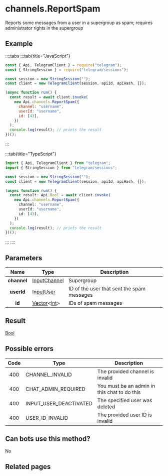 # channels.ReportSpam

Reports some messages from a user in a supergroup as spam; requires administrator rights in the supergroup

## Example

::::tabs
:::tab{title="JavaScript"}

```js
const { Api, TelegramClient } = require("telegram");
const { StringSession } = require("telegram/sessions");

const session = new StringSession("");
const client = new TelegramClient(session, apiId, apiHash, {});

(async function run() {
  const result = await client.invoke(
    new Api.channels.ReportSpam({
      channel: "username",
      userId: "username",
      id: [43],
    })
  );
  console.log(result); // prints the result
})();
```

:::

:::tab{title="TypeScript"}

```ts
import { Api, TelegramClient } from "telegram";
import { StringSession } from "telegram/sessions";

const session = new StringSession("");
const client = new TelegramClient(session, apiId, apiHash, {});

(async function run() {
  const result: Api.Bool = await client.invoke(
    new Api.channels.ReportSpam({
      channel: "username",
      userId: "username",
      id: [43],
    })
  );
  console.log(result); // prints the result
})();
```

:::
::::

## Parameters

|    Name     | Type                                                                                           | Description                                |
| :---------: | ---------------------------------------------------------------------------------------------- | ------------------------------------------ |
| **channel** | [InputChannel](https://core.telegram.org/type/InputChannel)                                    | Supergroup                                 |
| **userId**  | [InputUser](https://core.telegram.org/type/InputUser)                                          | ID of the user that sent the spam messages |
|   **id**    | [Vector](https://core.telegram.org/type/Vector%20t)<[int](https://core.telegram.org/type/int)> | IDs of spam messages                       |

## Result

[Bool](https://core.telegram.org/type/Bool)

## Possible errors

| Code | Type                   | Description                                  |
| :--: | ---------------------- | -------------------------------------------- |
| 400  | CHANNEL_INVALID        | The provided channel is invalid              |
| 400  | CHAT_ADMIN_REQUIRED    | You must be an admin in this chat to do this |
| 400  | INPUT_USER_DEACTIVATED | The specified user was deleted               |
| 400  | USER_ID_INVALID        | The provided user ID is invalid              |

## Can bots use this method?

No

## Related pages
